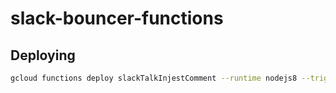 # slack-bouncer-functions

## Deploying

```sh
gcloud functions deploy slackTalkInjestComment --runtime nodejs8 --trigger-http --allow-unauthenticated
```
